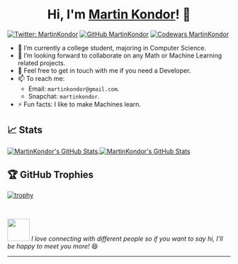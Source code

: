<h1 align="center">
  Hi, I'm <a href="https://martinkondor.github.io" title="My website">Martin Kondor</a>! 👋
</h1>

[![Twitter: MartinKondor](https://img.shields.io/twitter/follow/MartinKondor?style=social)](https://twitter.com/MartinKondor)
[![GitHub MartinKondor](https://img.shields.io/github/followers/MartinKondor?label=follow&style=social)](https://github.com/MartinKondor)
[![Codewars MartinKondor](https://www.codewars.com/users/MartinKondor/badges/micro)](https://www.codewars.com/users/MartinKondor)

* 🏫 I’m currently a college student, majoring in Computer Science.
* 👯 I’m looking forward to collaborate on any Math or Machine Learning related projects.
* 💬 Feel free to get in touch with me if you need a Developer.
* 📫 To reach me:
  - Email: `martinkondor@gmail.com`.
  - Snapchat: `martinkondor`.
* ⚡ Fun facts: I like to make Machines learn.

## 📈 Stats

<a href="https://github.com/MartinKondor/MartinKondor">
  <img align="center" src="https://github-readme-stats.vercel.app/api/top-langs/?username=MartinKondor&hide=css,html&title_color=6aa6f8&text_color=8a919a&icon_color=6aa6f8&bg_color=0e1116" alt="MartinKondor's GitHub Stats" />
</a>

<a href="https://github.com/MartinKondor/MartinKondor">
  <img align="center" src="https://github-readme-stats.vercel.app/api?username=MartinKondor&show_icons=true&line_height=27&count_private=true&title_color=6aa6f8&text_color=8a919a&icon_color=6aa6f8&bg_color=0e1116" alt="MartinKondor's GitHub Stats" />
</a>


## 🏆 GitHub Trophies

[![trophy](https://github-profile-trophy.vercel.app/?username=MartinKondor&theme=darkhub&column=7)](https://github.com/ryo-ma/github-profile-trophy)


<br>

<img src="https://media.giphy.com/media/LnQjpWaON8nhr21vNW/giphy.gif" width="50"> _I love connecting with different people so if you want to say hi, I'll be happy to meet you more!_ 😄

---

<!--
**MartinKondor/MartinKondor** is a ✨ _special_ ✨ repository because its `README.md` (this file) appears on your GitHub profile.

Here are some ideas to get you started:

- 🔭 I’m currently working on ...
- 🌱 I’m currently learning ...
- 👯 I’m looking to collaborate on ...
- 🤔 I’m looking for help with ...
- 💬 Ask me about ...
- 📫 How to reach me: ...
- 😄 Pronouns: ...
- ⚡ Fun fact: ...
-->
